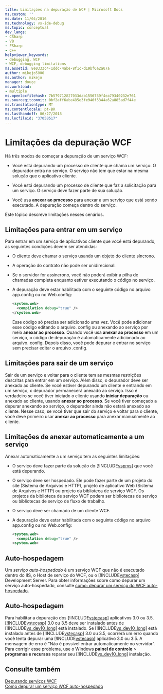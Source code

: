 ```yaml
---
title: Limitações na depuração de WCF | Microsoft Docs
ms.custom: ''
ms.date: 11/04/2016
ms.technology: vs-ide-debug
ms.topic: conceptual
dev_langs:
- CSharp
- VB
- FSharp
- C++
helpviewer_keywords:
- debugging, WCF
- WCF, debugging limitations
ms.assetid: 8e0333c4-1ddc-4abe-8f1c-d19bf6a2a07a
author: mikejo5000
ms.author: mikejo
manager: douge
ms.workload:
- multiple
ms.openlocfilehash: 7b579712827033dab1556739f4ea79340232e761
ms.sourcegitcommit: 0bf2aff6abe485e3fe940f5344a62a885ad7f44e
ms.translationtype: MT
ms.contentlocale: pt-BR
ms.lasthandoff: 06/27/2018
ms.locfileid: "37058517"
---
```

# <a name="limitations-on-wcf-debugging"></a>Limitações da depuração WCF
Há três modos de começar a depuração de um serviço WCF:  
  
-   Você está depurando um processo de cliente que chama um serviço. O depurador entra no serviço. O serviço não tem que estar na mesma solução que o aplicativo cliente.  
  
-   Você está depurando um processo de cliente que faz a solicitação para um serviço. O serviço deve fazer parte de sua solução.  
  
-   Você usa **anexar ao processo** para anexar a um serviço que está sendo executado. A depuração começa dentro do serviço.  
  
 Este tópico descreve limitações nesses cenários.  
  
## <a name="limitations-on-stepping-into-a-service"></a>Limitações para entrar em um serviço  
 Para entrar em um serviço de aplicativos cliente que você está depurando, as seguintes condições devem ser atendidas:  
  
-   O cliente deve chamar o serviço usando um objeto do cliente síncrono.  
  
-   A operação do contrato não pode ser unidirecional.  
  
-   Se o servidor for assíncrono, você não poderá exibir a pilha de chamadas completa enquanto estiver executando o código no serviço.  
  
-   A depuração deve estar habilitada com o seguinte código no arquivo app.config ou no Web.config:  
  
    ```xml
    <system.web>  
      <compilation debug="true" />  
    </system.web>  
    ```  
  
     Esse código só precisa ser adicionado uma vez. Você pode adicionar esse código editando o arquivo. config ou anexando ao serviço por meio **anexar ao processo**. Quando você usa **anexar ao processo** em um serviço, o código de depuração é automaticamente adicionado ao arquivo. config. Depois disso, você pode depurar e entrar no serviço sem precisar editar o arquivo .config.  
  
## <a name="limitations-on-stepping-out-of-a-service"></a>Limitações para sair de um serviço  
 Sair de um serviço e voltar para o cliente tem as mesmas restrições descritas para entrar em um serviço. Além disso, o depurador deve ser anexado ao cliente. Se você estiver depurando um cliente e entrando em um serviço, o depurador permanecerá anexado ao serviço. Isso é verdadeiro se você tiver iniciado o cliente usando **iniciar depuração** ou anexado ao cliente, usando **anexar ao processo**. Se você tiver começado a depurar anexando ao serviço, o depurador ainda não estará anexado ao cliente. Nesse caso, se você tiver que sair do serviço e voltar para o cliente, você deve primeiro usar **anexar ao processo** para anexar manualmente ao cliente.  
  
## <a name="limitations-on-automatic-attach-to-a-service"></a>Limitações de anexar automaticamente a um serviço  
 Anexar automaticamente a um serviço tem as seguintes limitações:  
  
-   O serviço deve fazer parte da solução do [!INCLUDE[vsprvs](../code-quality/includes/vsprvs_md.md)] que você está depurando.  
  
-   O serviço deve ser hospedado. Ele pode fazer parte de um projeto do site (Sistema de Arquivos e HTTP), projeto de aplicativo Web (Sistema de Arquivos e HTTP) ou projeto da biblioteca de serviço WCF. Os projetos da biblioteca de serviço WCF podem ser bibliotecas de serviço ou bibliotecas de serviço de fluxo de trabalho.  
  
-   O serviço deve ser chamado de um cliente WCF.  
  
-   A depuração deve estar habilitada com o seguinte código no arquivo app.config ou no Web.config:  
  
    ```xml
    <system.web>  
      <compilation debug="true" />  
    <system.web>  
    ```  
  
## <a name="self-hosting"></a>Auto-hospedagem  
 Um *serviço auto-hospedado* é um serviço WCF que não é executado dentro do IIS, o Host de serviço do WCF, ou o [!INCLUDE[vstecasp](../code-quality/includes/vstecasp_md.md)] Development Server. Para obter informações sobre como depurar um serviço auto-hospedado, consulte [como: depurar um serviço do WCF auto-hospedado](../debugger/how-to-debug-a-self-hosted-wcf-service.md).  
  
## <a name="self-hosting"></a>Auto-hospedagem  
 Para habilitar a depuração dos [!INCLUDE[vstecasp](../code-quality/includes/vstecasp_md.md)] aplicativos 3.0 ou 3.5, [!INCLUDE[vstecasp](../code-quality/includes/vstecasp_md.md)] 3.0 ou 3.5 deve ser instalado antes de [!INCLUDE[vs_dev10_long](../code-quality/includes/vs_dev10_long_md.md)] está instalado. Se [!INCLUDE[vs_dev10_long](../code-quality/includes/vs_dev10_long_md.md)] está instalado antes de [!INCLUDE[vstecasp](../code-quality/includes/vstecasp_md.md)] 3.0 ou 3.5, ocorrerá um erro quando você tenta depurar uma [!INCLUDE[vstecasp](../code-quality/includes/vstecasp_md.md)] aplicativo 3.0 ou 3.5. A mensagem de erro é "Não é possível entrar automaticamente no servidor". Para corrigir esse problema, use o Windows **painel de controle** > **programas e recursos** reparar seu [!INCLUDE[vs_dev10_long](../code-quality/includes/vs_dev10_long_md.md)] instalação.  
  
## <a name="see-also"></a>Consulte também  
 [Depurando serviços WCF](../debugger/debugging-wcf-services.md)   
 [Como depurar um serviço WCF auto-hospedado](../debugger/how-to-debug-a-self-hosted-wcf-service.md)
